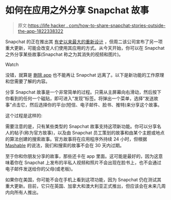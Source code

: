 # 如何在应用之外分享 Snapchat 故事

> 原文:[https://life hacker . com/how-to-share-snapchat-stories-outside-the-app-1822338322](https://lifehacker.com/how-to-share-snapchat-stories-outside-the-app-1822338322)

Snapchat 的正在推出其 [有史以来最大的重新设计](https://gizmodo.com/here-is-snapchats-disruptive-new-redesign-1820833570) ，但周二该公司宣布了另一项重大更新，可能会改变人们使用其应用的方式。从今天开始，你可以在 Snapchat 之外分享某些故事(Snapchat 称之为其消失的视频和图片)。

Watch

没错，就算是 [删除 app](https://lifehacker.com/its-time-to-stop-using-snapchat-unless-youre-a-teen-1821919274) 也不能再让 Snapchat 远离了。以下是新功能的工作原理和您需要了解的内容。

分享 Snapchat 故事是一个非常简单的过程。只需从主屏幕向右滑动，然后按下你看到的任何一个磁贴，即可进入“发现”标签。将弹出一个菜单，选择“发送故事”点击它，然后选择你的平台(短信、电子邮件、脸书、推特)来分享这个故事。

这个过程是这样的:

需要注意的是，只有某些类型的 Snapchat 故事支持这项新功能。你可以分享名人的帖子(称为官方故事)，以及由 Snapchat 员工策划的故事和由某个主题或地点的算法创建的搜索故事。官方故事将在应用程序外持续 24 小时，但根据 [Mashable](http://mashable.com/2018/01/23/snapchat-update-story-player-web-sharing/#.KdtHaip2qq4) 的说法，我们和搜索的故事不会在 30 天内过期。

至于你和你朋友分享的故事，那些还卡在 app 里面。这可能是最好的，因为这意味着你在 Snapchat 上发布的半私人视频和照片不会出现在脸书上，也不会通过电子邮件发送给你的父母(或老板)。

如果你在美国，你可能不会在手机上看到这项功能，因为 Snapchat 仍在测试其重大更新。目前，它只在英国、加拿大和澳大利亚正式推出，但应该会在未来几周内向所有人推出。